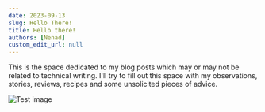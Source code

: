 ```yaml
---
date: 2023-09-13
slug: Hello There!
title: Hello there!
authors: [Nenad]
custom_edit_url: null
---
```


This is the space dedicated to my blog posts which may or may not be related to technical writing. I'll try to fill out this space with my observations, stories, reviews, recipes and some unsolicited pieces of advice.

![Test image](R0001180.JPG)